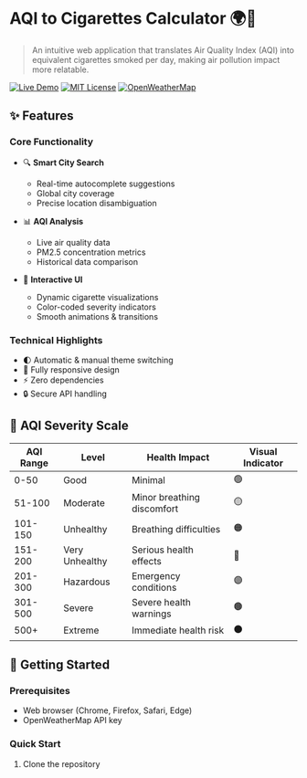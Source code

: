 # AQI to Cigarettes Calculator 🌍💨

> An intuitive web application that translates Air Quality Index (AQI) into equivalent cigarettes smoked per day, making air pollution impact more relatable.

[![Live Demo](https://img.shields.io/badge/Demo-Live-success?style=for-the-badge)](https://aqitosmoke.vercel.app/)
[![MIT License](https://img.shields.io/badge/License-MIT-blue?style=for-the-badge)](LICENSE)
[![OpenWeatherMap](https://img.shields.io/badge/API-OpenWeatherMap-orange?style=for-the-badge)](https://openweathermap.org/)

## ✨ Features

### Core Functionality
- 🔍 **Smart City Search**
  - Real-time autocomplete suggestions
  - Global city coverage
  - Precise location disambiguation
  
- 📊 **AQI Analysis**
  - Live air quality data
  - PM2.5 concentration metrics
  - Historical data comparison
  
- 🎨 **Interactive UI**
  - Dynamic cigarette visualizations
  - Color-coded severity indicators
  - Smooth animations & transitions

### Technical Highlights
- 🌓 Automatic & manual theme switching
- 📱 Fully responsive design
- ⚡ Zero dependencies
- 🔒 Secure API handling

## 🎯 AQI Severity Scale

| AQI Range | Level | Health Impact | Visual Indicator |
|-----------|-------|---------------|------------------|
| 0-50 | Good | Minimal | 🟢 |
| 51-100 | Moderate | Minor breathing discomfort | 🟡 |
| 101-150 | Unhealthy | Breathing difficulties | 🟠 |
| 151-200 | Very Unhealthy | Serious health effects | 🔴 |
| 201-300 | Hazardous | Emergency conditions | 🟣 |
| 301-500 | Severe | Severe health warnings | 🟤 |
| 500+ | Extreme | Immediate health risk | ⚫ |

## 🚀 Getting Started

### Prerequisites
- Web browser (Chrome, Firefox, Safari, Edge)
- OpenWeatherMap API key

### Quick Start
1. Clone the repository
